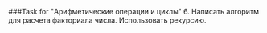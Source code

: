 ###Task for "Арифметические операции и циклы"
6. Написать алгоритм для расчета факториала числа. Использовать рекурсию.